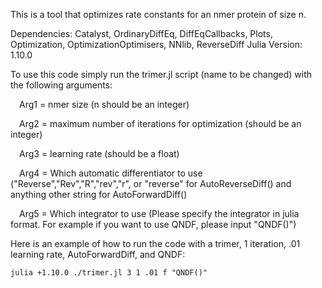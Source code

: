 This is a tool that optimizes rate constants for an nmer protein of size n.

Dependencies: Catalyst, OrdinaryDiffEq, DiffEqCallbacks, Plots, Optimization, OptimizationOptimisers, NNlib, ReverseDiff
Julia Version: 1.10.0

To use this code simply run the trimer.jl script (name to be changed) with the following arguments:
  
  &ensp;&ensp;Arg1 = nmer size (n should be an integer)
  
  &ensp;&ensp;Arg2 = maximum number of iterations for optimization (should be an integer)
  
  &ensp;&ensp;Arg3 = learning rate (should be a float)
  
  &ensp;&ensp;Arg4 = Which automatic differentiator to use ("Reverse","Rev","R","rev","r", or "reverse" for AutoReverseDiff() and anything other string for AutoForwardDiff()
  
  &ensp;&ensp;Arg5 = Which integrator to use (Please specify the integrator in julia format. For example if you want to use QNDF, please input "QNDF()")

Here is an example of how to run the code with a trimer, 1 iteration, .01 learning rate, AutoForwardDiff, and QNDF:
```
julia +1.10.0 ./trimer.jl 3 1 .01 f "QNDF()"
```
